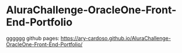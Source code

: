# AluraChallenge-OracleOne-Front-End-Portfolio
gggggg
github pages: https://ary-cardoso.github.io/AluraChallenge-OracleOne-Front-End-Portfolio/
